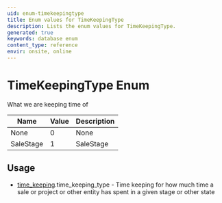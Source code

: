 ```yaml
---
uid: enum-timekeepingtype
title: Enum values for TimeKeepingType
description: Lists the enum values for TimeKeepingType.
generated: true
keywords: database enum
content_type: reference
envir: onsite, online
---
```


# TimeKeepingType Enum

What we are keeping time of

| Name | Value | Description |
|------|-------|-------------|
|None|0|None|
|SaleStage|1|SaleStage|

## Usage

* [time_keeping](../time-keeping.md).time_keeping_type - Time keeping for how much time a sale or project or other entity has spent in a given stage or other state
